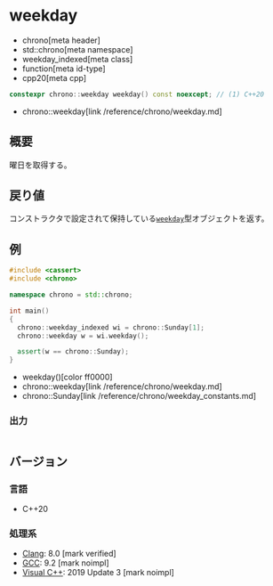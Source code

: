 # weekday
* chrono[meta header]
* std::chrono[meta namespace]
* weekday_indexed[meta class]
* function[meta id-type]
* cpp20[meta cpp]

```cpp
constexpr chrono::weekday weekday() const noexcept; // (1) C++20
```
* chrono::weekday[link /reference/chrono/weekday.md]

## 概要
曜日を取得する。


## 戻り値
コンストラクタで設定されて保持している[`weekday`](/reference/chrono/weekday.md)型オブジェクトを返す。


## 例
```cpp example
#include <cassert>
#include <chrono>

namespace chrono = std::chrono;

int main()
{
  chrono::weekday_indexed wi = chrono::Sunday[1];
  chrono::weekday w = wi.weekday();

  assert(w == chrono::Sunday);
}
```
* weekday()[color ff0000]
* chrono::weekday[link /reference/chrono/weekday.md]
* chrono::Sunday[link /reference/chrono/weekday_constants.md]

### 出力
```
```

## バージョン
### 言語
- C++20

### 処理系
- [Clang](/implementation.md#clang): 8.0 [mark verified]
- [GCC](/implementation.md#gcc): 9.2 [mark noimpl]
- [Visual C++](/implementation.md#visual_cpp): 2019 Update 3 [mark noimpl]
